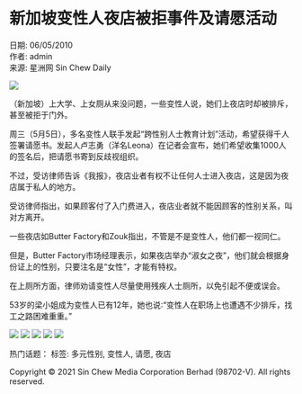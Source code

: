 # 新加坡变性人夜店被拒事件及请愿活动

日期: 06/05/2010  
作者: admin  
来源: 星洲网 Sin Chew Daily

![](https://img.sinchew.com.my/2010-05/06/sm14_copy1.jpg)

（新加坡）上大学、上女厕从来没问题，一些变性人说，她们上夜店时却被排斥，甚至被拒于门外。

周三（5月5日），多名变性人联手发起“跨性别人士教育计划”活动，希望获得千人签署请愿书。发起人卢志勇（洋名Leona）在记者会宣布，她们希望收集1000人的签名后，把请愿书寄到反歧视组织。

不过，受访律师告诉《我报》，夜店业者有权不让任何人士进入夜店，这是因为夜店属于私人的地方。

受访律师指出，如果顾客付了入门费进入，夜店业者就不能因顾客的性别关系，叫对方离开。

一些夜店如Butter Factory和Zouk指出，不管是不是变性人，他们都一视同仁。

但是，Butter Factory市场经理表示，如果夜店举办“淑女之夜”，他们就会根据身份证上的性别，只要注名是“女性”，才能有特权。

在上厕所方面，律师劝请变性人尽量使用残疾人士厕所，以免引起不便或误会。

53岁的梁小姐成为变性人已有12年，她也说∶“变性人在职场上也遭遇不少排斥，找工之路困难重重。”

![](/public/images/emoji-happy-1.png)
![](/public/images/emoji-shock-1.png)
![](/public/images/emoji-cry-1.png)
![](/public/images/emoji-angry-1.png)
![](/public/images/emoji-speechless-1.png)

热门话题： 标签: 多元性别, 变性人, 请愿, 夜店

Copyright © 2021 Sin Chew Media Corporation Berhad (98702-V). All rights reserved.